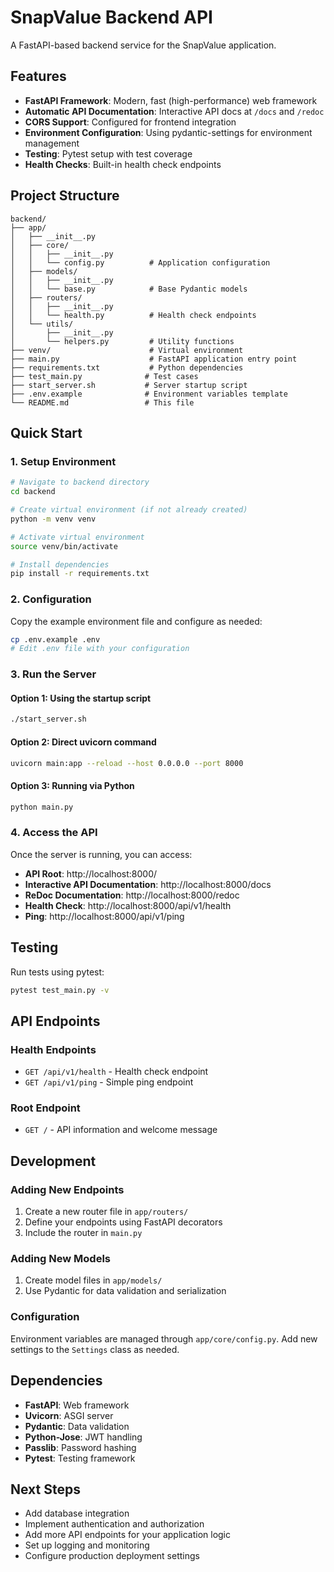 # SnapValue Backend API

A FastAPI-based backend service for the SnapValue application.

## Features

- **FastAPI Framework**: Modern, fast (high-performance) web framework
- **Automatic API Documentation**: Interactive API docs at `/docs` and `/redoc`
- **CORS Support**: Configured for frontend integration
- **Environment Configuration**: Using pydantic-settings for environment management
- **Testing**: Pytest setup with test coverage
- **Health Checks**: Built-in health check endpoints

## Project Structure

```
backend/
├── app/
│   ├── __init__.py
│   ├── core/
│   │   ├── __init__.py
│   │   └── config.py          # Application configuration
│   ├── models/
│   │   ├── __init__.py
│   │   └── base.py            # Base Pydantic models
│   ├── routers/
│   │   ├── __init__.py
│   │   └── health.py          # Health check endpoints
│   └── utils/
│       ├── __init__.py
│       └── helpers.py         # Utility functions
├── venv/                      # Virtual environment
├── main.py                    # FastAPI application entry point
├── requirements.txt           # Python dependencies
├── test_main.py              # Test cases
├── start_server.sh           # Server startup script
├── .env.example              # Environment variables template
└── README.md                 # This file
```

## Quick Start

### 1. Setup Environment

```bash
# Navigate to backend directory
cd backend

# Create virtual environment (if not already created)
python -m venv venv

# Activate virtual environment
source venv/bin/activate

# Install dependencies
pip install -r requirements.txt
```

### 2. Configuration

Copy the example environment file and configure as needed:

```bash
cp .env.example .env
# Edit .env file with your configuration
```

### 3. Run the Server

#### Option 1: Using the startup script
```bash
./start_server.sh
```

#### Option 2: Direct uvicorn command
```bash
uvicorn main:app --reload --host 0.0.0.0 --port 8000
```

#### Option 3: Running via Python
```bash
python main.py
```

### 4. Access the API

Once the server is running, you can access:

- **API Root**: http://localhost:8000/
- **Interactive API Documentation**: http://localhost:8000/docs
- **ReDoc Documentation**: http://localhost:8000/redoc
- **Health Check**: http://localhost:8000/api/v1/health
- **Ping**: http://localhost:8000/api/v1/ping

## Testing

Run tests using pytest:

```bash
pytest test_main.py -v
```

## API Endpoints

### Health Endpoints

- `GET /api/v1/health` - Health check endpoint
- `GET /api/v1/ping` - Simple ping endpoint

### Root Endpoint

- `GET /` - API information and welcome message

## Development

### Adding New Endpoints

1. Create a new router file in `app/routers/`
2. Define your endpoints using FastAPI decorators
3. Include the router in `main.py`

### Adding New Models

1. Create model files in `app/models/`
2. Use Pydantic for data validation and serialization

### Configuration

Environment variables are managed through `app/core/config.py`. Add new settings to the `Settings` class as needed.

## Dependencies

- **FastAPI**: Web framework
- **Uvicorn**: ASGI server
- **Pydantic**: Data validation
- **Python-Jose**: JWT handling
- **Passlib**: Password hashing
- **Pytest**: Testing framework

## Next Steps

- Add database integration
- Implement authentication and authorization
- Add more API endpoints for your application logic
- Set up logging and monitoring
- Configure production deployment settings
